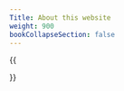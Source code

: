 ```yaml
---
Title: About this website
weight: 900
bookCollapseSection: false
---
```



{{<section>}}
<!--Section renders pages in section as definition list, using title and description.
Example
```tpl
{{</* section */>}}
```-->